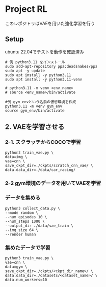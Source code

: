 # Project RL
このレポジトリはVAEを用いた強化学習を行う

## Setup
ubuntu 22.04でテストを動作を確認済み

``` shell
# 例 python3.11 をインストール
sudo add-apt-repository ppa:deadsnakes/ppa
sudo apt -y update
sudo apt install -y python3.11
sudo apt install -y python3.11-venv
```

```shell
# python3.11 -m venv <env_name>
# source <env_name>/bin/activate

#例 gym_envという名前の仮想環境を作成
python3.11 -m venv gym_env
source gym_env/bin/activate
```

## 2. VAEを学習させる

### 2-1. スクラッチからCOCOで学習
```shell
python3 train_vae.py \
data=img \
vae=cnn \
save_ckpt_dir=./ckpts/scratch_cnn_vae/ \
data.data_dir=./data/car_racing/ 
```

### 2-2 gym環境のデータを用いてVAEを学習

### データを集める
```shell
python3 collect_data.py \
--mode random \
--num_episodes 10 \
--num_steps 1000 \
--output_dir ./data/vae_train \
--img_size 64 \
--render human
```

### 集めたデータで学習
```shell
python3 train_vae.py \
vae=cnn \
data=gym \
save_ckpt_dir=./ckpts/<ckpt_dir_name>/ \
data.data_dir=./datasets/<dataset_name>/ \
data.num_workers=10 
```